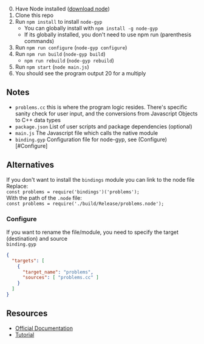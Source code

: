 
0. Have Node installed ([download node](https://nodejs.org/en/download/))
1. Clone this repo
2. Run `npm install` to install `node-gyp`
    * You can globally install with `npm install -g node-gyp`
    * If its globally installed, you don't need to use npm run (parenthesis commands)
3. Run `npm run configure` (`node-gyp configure`)
4. Run `npm run build` (`node-gyp build`)
    * `npm run rebuild` (`node-gyp rebuild`)
5. Run `npm start` (`node main.js`)
6. You should see the program output 20 for a multiply

## Notes
* `problems.cc` this is where the program logic resides. There's specific sanity check for user input, and the conversions from Javascript Objects to C++ data types
* `package.json` List of user scripts and package dependencies (optional)
* `main.js` The Javascript file which calls the native module
* `binding.gyp` Configuration file for node-gyp, see (Configure)[#Configure]

## Alternatives
If you don't want to install the `bindings` module you can link to the node file  
Replace:  
`const problems = require('bindings')('problems');`  
With the path of the `.node` file:  
`const problems = require('./build/Release/problems.node');`

### Configure
If you want to rename the file/module, you need to specify the target (destination) and source  
`binding.gyp`  
```json
{
  "targets": [
    {
      "target_name": "problems",
      "sources": [ "problems.cc" ]
    }
  ]
}
```

## Resources
* [Official Documentation](https://nodejs.org/api/addons.html])
* [Tutorial](https://medium.com/@tarkus/how-to-call-c-c-code-from-node-js-86a773033892)
